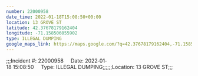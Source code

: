 ```yaml
---
number: 22000958
date_time: 2022-01-18T15:08:50+00:00
location: 13 GROVE ST
latitude: 42.37678179162404
longitude: -71.158506055902
type: ILLEGAL DUMPING
google_maps_link: https://maps.google.com/?q=42.37678179162404,-71.158506055902
---
```


;;;Incident #: 22000958     Date: 2022‐01‐18 15:08:50     Type: ILLEGAL DUMPING;;;;;;Location: 13 GROVE ST;;;
